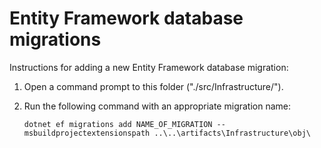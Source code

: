 # Entity Framework database migrations

Instructions for adding a new Entity Framework database migration:

1. Open a command prompt to this folder ("./src/Infrastructure/").

2. Run the following command with an appropriate migration name:

    `dotnet ef migrations add NAME_OF_MIGRATION --msbuildprojectextensionspath ..\..\artifacts\Infrastructure\obj\`